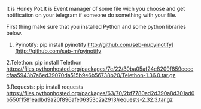 It is Honey Pot.It is Event manager of some file wich you choose and get notification on your telegram if someone do something with your file.

First thing make sure that you installed Python and some python libraries below.

1. Pyinotify:
pip install pyinotify
http://github.com/seb-m/pyinotify](http://github.com/seb-m/pyinotify

2.Telethon:
pip install Telethon
https://files.pythonhosted.org/packages/7c/22/30ba05af24c8209f859cecccfaa5943b7a6ed39070da515b9e6b56738b20/Telethon-1.36.0.tar.gz

3.Requests:
pip install requests
https://files.pythonhosted.org/packages/63/70/2bf7780ad2d390a8d301ad0b550f1581eadbd9a20f896afe06353c2a2913/requests-2.32.3.tar.gz
